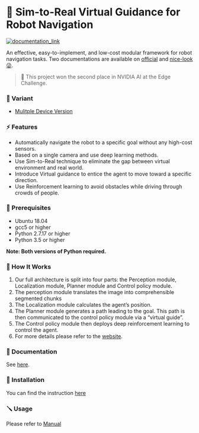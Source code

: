 # 🤖 Sim-to-Real Virtual Guidance for Robot Navigation

[![documentation_link](https://img.shields.io/badge/docs-online-brightgreen.svg)](https://kaichen1008.github.io/Sim-to-Real-Virtual-Guidance-for-Robot-Navigation/)

An effective, easy-to-implement, and low-cost modular framework for robot navigation tasks. Two documentations are available on [official](https://kaichen1008.github.io/Sim-to-Real-Virtual-Guidance-for-Robot-Navigation/) and [nice-look 😜](https://kaichen1008.github.io/Vision-Based-Autonomous-Navigation-Robot/).

> 🏅 This project won the second place in NVIDIA AI at the Edge Challenge. 


### 💾 Variant
- [Mulitple Device Version](https://github.com/KaiChen1008/Vision-Based-Autonomous-Navigation-Robot)
### ⚡️ Features

- Automatically navigate the robot to a specific goal without any high-cost sensors.
- Based on a single camera and use deep learning methods.
- Use Sim-to-Real technique to eliminate the gap between virtual environment and real world.
- Introduce Virtual guidance to entice the agent to move toward a specific direction.
- Use Reinforcement learning to avoid obstacles while driving through crowds of people.

### 📎 Prerequisites

- Ubuntu 18.04
- gcc5 or higher
- Python 2.7.17 or higher
- Python 3.5 or higher

**Note: Both versions of Python required.**

### 🔧 How It Works

<!-- ![](https://i.imgur.com/fd0u5ws.png) -->

1. Our full architecture is split into four parts: the Perception module, Localization module, Planner module and Control policy module.
2.  The perception module translates the image into comprehensible segmented chunks
3. The Localization module calculates the agent’s position.
4. The Planner module generates a path leading to the goal. This path is then communicated to the control policy module via a “virtual guide”. 
5. The Control policy module then deploys deep reinforcement learning to control the agent. 
6. For more details please refer to the [website](https://www.hackster.io/do-you-wanna-build-a-snowman/sim-to-real-virtual-guidance-for-robot-navigation-71e54a).

### 📖 Documentation

See [here](https://kaichen1008.github.io/Sim-to-Real-Virtual-Guidance-for-Robot-Navigation/).

### 🔨 Installation

You can find the instruction [here](https://kaichen1008.github.io/Sim-to-Real-Virtual-Guidance-for-Robot-Navigation/installation/ros.html)

### 🪛 Usage

Please refer to [Manual](https://kaichen1008.github.io/Sim-to-Real-Virtual-Guidance-for-Robot-Navigation/usage/build_map.html)
